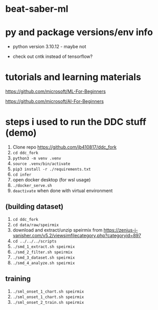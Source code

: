 # beat-saber-ml

# py and package versions/env info
- python version 3.10.12 - maybe not

- check out cntk instead of tensorflow?


# tutorials and learning materials
https://github.com/microsoft/ML-For-Beginners

https://github.com/microsoft/AI-For-Beginners

# steps i used to run the DDC stuff (demo)
1. Clone repo https://github.com/jb410817/ddc_fork
2. ```cd ddc_fork```
3. ```python3 -m venv .venv```
4. ```source .venv/bin/activate```
5. ```pip3 install -r ./requirements.txt```
6. ```cd infer```
7. open docker desktop (for wsl usage)
8. ```./docker_serve.sh```
9. ```deactivate``` when done with virtual environment

## (building dataset)
1. ```cd ddc_fork```
3. ```cd data/raw/speirmix```
4. download and extract/unzip speirmix from https://zenius-i-vanisher.com/v5.2/viewsimfilecategory.php?categoryid=897
5. ```cd ../../../scripts```
6. ```./smd_1_extract.sh speirmix```
7. ```./smd_2_filter.sh speirmix```
8. ```./smd_3_dataset.sh speirmix```
9. ```./smd_4_analyze.sh speirmix```

## training
1. ```./sml_onset_1_chart.sh speirmix```
2. ```./sml_onset_1_chart.sh speirmix```
3. ```./sml_onset_2_train.sh speirmix```
